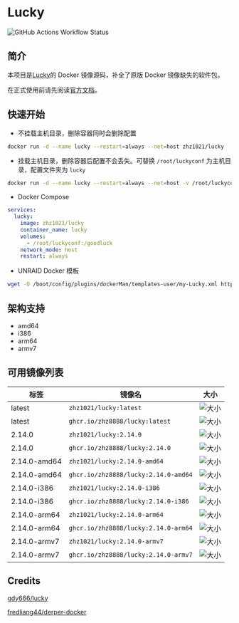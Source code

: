 # Lucky

![GitHub Actions Workflow Status](https://img.shields.io/github/actions/workflow/status/zhz8888/lucky/build.yml)

## 简介

本项目是[Lucky](https://github.com/gdy666/lucky)的 Docker 镜像源码，补全了原版 Docker 镜像缺失的软件包。

在正式使用前请先阅读[官方文档](https://lucky666.cn/)。

## 快速开始

- 不挂载主机目录，删除容器同时会删除配置

```bash
docker run -d --name lucky --restart=always --net=host zhz1021/lucky
```

- 挂载主机目录，删除容器后配置不会丢失。可替换 `/root/luckyconf` 为主机目录，配置文件夹为 `lucky`

```bash
docker run -d --name lucky --restart=always --net=host -v /root/luckyconf:/goodluck zhz1021/lucky
```

- Docker Compose

```yml
services:
  lucky:
    image: zhz1021/lucky
    container_name: lucky
    volumes:
      - /root/luckyconf:/goodluck
    network_mode: host
    restart: always
```

- UNRAID Docker 模板

```bash
wget -O /boot/config/plugins/dockerMan/templates-user/my-Lucky.xml https://cdn.jsdelivr.net/gh/zhz8888/lucky/my-Lucky.xml
```

## 架构支持

- amd64
- i386
- arm64
- armv7

## 可用镜像列表

| 标签           | 镜像名                                  | 大小                                                                                  |
|--------------|--------------------------------------|-------------------------------------------------------------------------------------|
| latest       | `zhz1021/lucky:latest`               | ![大小](https://img.shields.io/docker/image-size/zhz1021/lucky/latest?label=大小)       |
| latest       | `ghcr.io/zhz8888/lucky:latest`       | ![大小](https://img.shields.io/docker/image-size/zhz1021/lucky/latest?label=大小)       |
| 2.14.0       | `zhz1021/lucky:2.14.0`               | ![大小](https://img.shields.io/docker/image-size/zhz1021/lucky/2.14.0?label=大小)       |
| 2.14.0       | `ghcr.io/zhz8888/lucky:2.14.0`       | ![大小](https://img.shields.io/docker/image-size/zhz1021/lucky/2.14.0?label=大小)       |
| 2.14.0-amd64 | `zhz1021/lucky:2.14.0-amd64`         | ![大小](https://img.shields.io/docker/image-size/zhz1021/lucky/2.14.0-amd64?label=大小) |
| 2.14.0-amd64 | `ghcr.io/zhz8888/lucky:2.14.0-amd64` | ![大小](https://img.shields.io/docker/image-size/zhz1021/lucky/2.14.0-amd64?label=大小) |
| 2.14.0-i386  | `zhz1021/lucky:2.14.0-i386`          | ![大小](https://img.shields.io/docker/image-size/zhz1021/lucky/2.14.0-i386?label=大小)  |
| 2.14.0-i386  | `ghcr.io/zhz8888/lucky:2.14.0-i386`  | ![大小](https://img.shields.io/docker/image-size/zhz1021/lucky/2.14.0-i386?label=大小)  |
| 2.14.0-arm64 | `zhz1021/lucky:2.14.0-arm64`         | ![大小](https://img.shields.io/docker/image-size/zhz1021/lucky/2.14.0-arm64?label=大小) |
| 2.14.0-arm64 | `ghcr.io/zhz8888/lucky:2.14.0-arm64` | ![大小](https://img.shields.io/docker/image-size/zhz1021/lucky/2.14.0-arm64?label=大小) |
| 2.14.0-armv7 | `zhz1021/lucky:2.14.0-armv7`         | ![大小](https://img.shields.io/docker/image-size/zhz1021/lucky/2.14.0-armv7?label=大小) |
| 2.14.0-armv7 | `ghcr.io/zhz8888/lucky:2.14.0-armv7` | ![大小](https://img.shields.io/docker/image-size/zhz1021/lucky/2.14.0-armv7?label=大小) |

## Credits

[gdy666/lucky](https://github.com/gdy666/lucky)

[fredliang44/derper-docker](https://github.com/fredliang44/derper-docker)